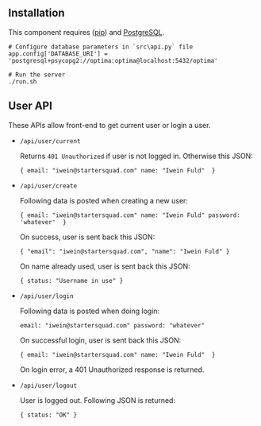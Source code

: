 Installation
------------

  This component requires ([pip](http://pip.readthedocs.org/en/latest/installing.html)) and [PostgreSQL](http://www.postgresql.org/download/).

    # Configure database parameters in `src\api.py` file
    app.config['DATABASE_URI'] = 'postgresql+psycopg2://optima:optima@localhost:5432/optima'

    # Run the server
    ./run.sh

User API
------------

These APIs allow front-end to get current user or login a user.

* `/api/user/current`

  Returns `401 Unauthorized` if user is not logged in. Otherwise this JSON:
  
  `{
	email: "iwein@startersquad.com"
	name: "Iwein Fuld" 
   }`

* `/api/user/create`

  Following data is posted when creating a new user:
  
  `{
	email: "iwein@startersquad.com"
	name: "Iwein Fuld"
	password: 'whatever' 
   }`
   
  On success, user is sent back this JSON:
  
  `{
     "email": "iwein@startersquad.com",
     "name": "Iwein Fuld"
   }`
   
   On name already used, user is sent back this JSON:
   
   `{
 	 status: "Username in use"
    }`
  
* `/api/user/login`

  Following data is posted when doing login:
  
  `
	email: "iwein@startersquad.com"
	password: "whatever"
   `
  
  On successful login, user is sent back this JSON:
  
  `{
	email: "iwein@startersquad.com"
	name: "Iwein Fuld" 
   }`
  
  On login error, a 401 Unauthorized response is returned.

* `/api/user/logout`

  User is logged out. Following JSON is returned:
  
  `{
	status: "OK"
   }`
